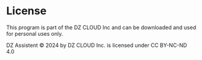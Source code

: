 # License
This program is part of the DZ CLOUD Inc and can be downloaded and used for personal uses only.

DZ Assistent © 2024 by DZ CLOUD Inc. is licensed under CC BY-NC-ND 4.0 